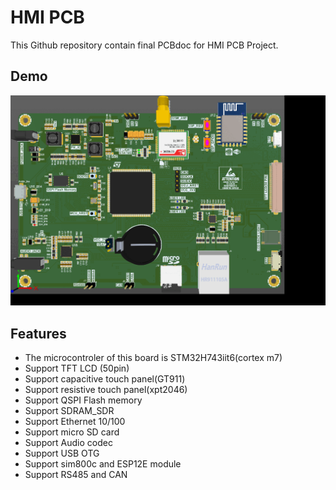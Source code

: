 # HMI PCB

This Github repository contain final PCBdoc for HMI PCB Project.


## Demo
![](readme.gif)


## Features

- The microcontroler of this board is STM32H743iit6(cortex m7)
- Support TFT LCD (50pin)
- Support capacitive touch panel(GT911)
- Support resistive touch panel(xpt2046)
- Support QSPI Flash memory
- Support SDRAM_SDR
- Support Ethernet 10/100
- Support micro SD card
- Support Audio codec
- Support USB OTG
- Support sim800c and ESP12E module
- Support RS485 and CAN